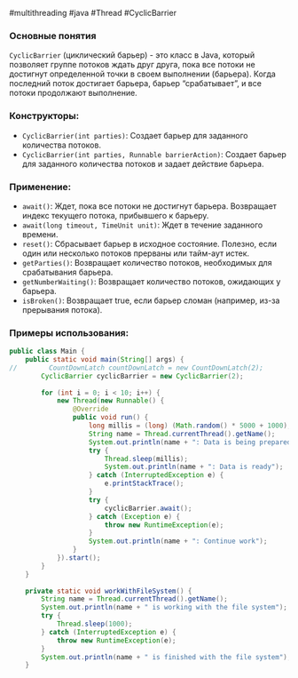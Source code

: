#multithreading #java #Thread #CyclicBarrier
### Основные понятия

`CyclicBarrier` (циклический барьер) - это класс в Java, который позволяет группе потоков ждать друг друга, пока все потоки не достигнут определенной точки в своем выполнении (барьера). Когда последний поток достигает барьера, барьер “срабатывает”, и все потоки продолжают выполнение.
### Конструкторы:

- `CyclicBarrier(int parties)`: Создает барьер для заданного количества потоков.
- `CyclicBarrier(int parties, Runnable barrierAction)`: Создает барьер для заданного количества потоков и задает действие барьера.
### Применение:

- `await()`: Ждет, пока все потоки не достигнут барьера. Возвращает индекс текущего потока, прибывшего к барьеру.
- `await(long timeout, TimeUnit unit)`: Ждет в течение заданного времени.
- `reset()`: Сбрасывает барьер в исходное состояние. Полезно, если один или несколько потоков прерваны или тайм-аут истек.
- `getParties()`: Возвращает количество потоков, необходимых для срабатывания барьера.
- `getNumberWaiting()`: Возвращает количество потоков, ожидающих у барьера.
- `isBroken()`: Возвращает true, если барьер сломан (например, из-за прерывания потока).
### Примеры использования:

```java
public class Main {  
    public static void main(String[] args) {  
//        CountDownLatch countDownLatch = new CountDownLatch(2);  
        CyclicBarrier cyclicBarrier = new CyclicBarrier(2);  
  
        for (int i = 0; i < 10; i++) {  
            new Thread(new Runnable() {  
                @Override  
                public void run() {  
                    long millis = (long) (Math.random() * 5000 + 1000);  
                    String name = Thread.currentThread().getName();  
                    System.out.println(name + ": Data is being prepared");  
                    try {  
                        Thread.sleep(millis);  
                        System.out.println(name + ": Data is ready");  
                    } catch (InterruptedException e) {  
                        e.printStackTrace();  
                    }  
                    try {  
                        cyclicBarrier.await();  
                    } catch (Exception e) {  
                        throw new RuntimeException(e);  
                    }  
                    System.out.println(name + ": Continue work");  
                }  
            }).start();  
        }  
    }  
  
    private static void workWithFileSystem() {  
        String name = Thread.currentThread().getName();  
        System.out.println(name + " is working with the file system");  
        try {  
            Thread.sleep(1000);  
        } catch (InterruptedException e) {  
            throw new RuntimeException(e);  
        }  
        System.out.println(name + " is finished with the file system");  
    }
```


